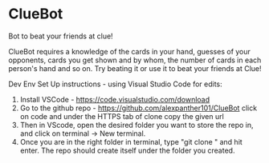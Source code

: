 # ClueBot
Bot to beat your friends at clue!

ClueBot requires a knowledge of the cards in your hand, guesses of your opponents, cards you get shown and by whom, the number of cards in each person's hand and so on. Try beating it or use it to beat your friends at Clue!

Dev Env Set Up instructions - using Visual Studio Code for edits:
1) Install VSCode - https://code.visualstudio.com/download
2) Go to the github repo - https://github.com/alexpanther101/ClueBot click on code and under the HTTPS tab of clone copy the given url
3) Then in VScode, open the desired folder you want to store the repo in, and click on terminal -> New terminal. 
4) Once you are in the right folder in terminal, type "git clone <link you just copied>" and hit enter. The repo should create itself under the folder you created. 

